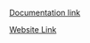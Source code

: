 [Documentation link](http://sites.bxmc.poly.edu/~ahmedrazin/Webdev/index.php/2017/12/13/final-documentation/)

[Website Link](http://sites.bxmc.poly.edu/~ahmedrazin/Task_Map/)
